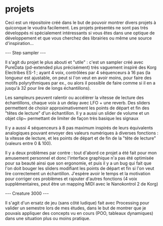 projets
=======
Ceci est un répositoire créé dans le but de pouvoir montrer divers projets à quiconque le voudra facilement. Les projets présentés ne sont pas très développés ni spécialement intéressants si vous êtes dans une optique de développement et que vous cherchez des librairies ou même une source d'inspiration...

--- Step sampler ---

Il s'agit du projet le plus abouti et "utile" : c'est un sampler créé avec PureData (pd-extended plus précisément) très vaguement inspiré des Korg Electribes ES-1 ; ayant 4 voix, contrôlées par 4 séquenceurs à 16 pas (la longueur est ajustable, on peut si l'on veut en avoir moins, pour faire des motifs polyrythmiques par ex., ou alors il possible de faire comme si il en a jusqu'à 32 pour lire de longs échantillons).

Les sampleurs peuvent ralentir ou accélérer la vitesse de lecture des échantillons, chaque voix à un delay avec LFO + une reverb. Des sliders permettent de choisir approximativement les points de départ et fin des "têtes de lecture" d'un échantillon. Il y a aussi un slider de volume et un objet clip~ permettant de limiter de façon très basique les signaux

Il y a aussi 4 séquenceurs à 8 pas maximum inspirés de leurs équivalents analogiques pouvant envoyer des valeurs numériques à diverses fonctions : la vitesse de lecture, et les points de départ et de fin de la "tête de lecture" (valeurs entre 0 & 100).

Il y a deux problèmes par contre : tout d'abord ce projet a été fait pour mon amusement personnel et donc l'interface graphique n'a pas été optimisée pour sa beauté ainsi que son ergonomie, et puis il y a un bug qui fait que l'on doit bouger les sliders modifiant les points de départ et fin si l'on veut lire correctement un échantillon. J'espère avoir le temps et la motivation pour corriger ces problèmes et rajouter d'autres fonctions (4 voix supplémentaires, peut être un mapping MIDI avec le Nanokontrol 2 de Korg)

--- Creature 3000 ---

Il s'agit d'un ersatz de jeu (sans côté ludique) fait avec Processing pour valider un semestre lors de mes études, dans le but de montrer que je pouvais appliquer des concepts vu en cours (POO, tableaux dynamiques) dans une situation plus ou moins pratique.  
